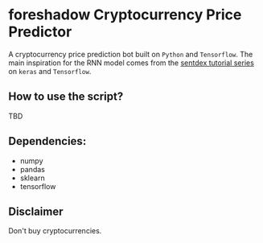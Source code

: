 foreshadow Cryptocurrency Price Predictor
================

A cryptocurrency price prediction bot built on `Python` and `Tensorflow`.
The main inspiration for the RNN model comes from the
[sentdex tutorial series](https://pythonprogramming.net/cryptocurrency-recurrent-neural-network-deep-learning-python-tensorflow-keras/)
on `keras` and `Tensorflow`.


How to use the script?
----------------------
TBD



Dependencies:
-------------
* numpy
* pandas
* sklearn
* tensorflow


Disclaimer
----------
Don't buy cryptocurrencies.

